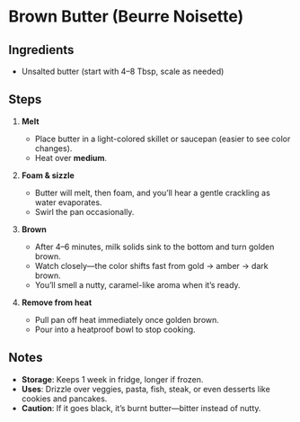 # Brown Butter (Beurre Noisette)

## Ingredients
- Unsalted butter (start with 4–8 Tbsp, scale as needed)

## Steps
1. **Melt**
   - Place butter in a light-colored skillet or saucepan (easier to see color changes).
   - Heat over **medium**.

2. **Foam & sizzle**
   - Butter will melt, then foam, and you’ll hear a gentle crackling as water evaporates.
   - Swirl the pan occasionally.

3. **Brown**
   - After 4–6 minutes, milk solids sink to the bottom and turn golden brown.
   - Watch closely—the color shifts fast from gold → amber → dark brown.
   - You’ll smell a nutty, caramel-like aroma when it’s ready.

4. **Remove from heat**
   - Pull pan off heat immediately once golden brown.
   - Pour into a heatproof bowl to stop cooking.

## Notes
- **Storage**: Keeps 1 week in fridge, longer if frozen.
- **Uses**: Drizzle over veggies, pasta, fish, steak, or even desserts like cookies and pancakes.
- **Caution**: If it goes black, it’s burnt butter—bitter instead of nutty.
